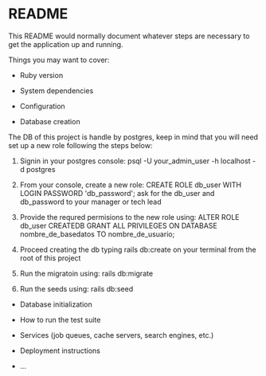 # README

This README would normally document whatever steps are necessary to get the
application up and running.

Things you may want to cover:

* Ruby version

* System dependencies

* Configuration

* Database creation

The DB of this project is handle by postgres, keep in mind that you will need set
up a new role following the steps below:

1. Signin in your postgres console: psql -U your_admin_user -h localhost -d postgres

2. From your console, create a new role: CREATE ROLE db_user WITH LOGIN PASSWORD 'db_password';
ask for the db_user and db_password to your manager or tech lead

3. Provide the requred permisions to the new role using: ALTER ROLE db_user CREATEDB
GRANT ALL PRIVILEGES ON DATABASE nombre_de_basedatos TO nombre_de_usuario;

4. Proceed creating the db typing rails db:create on your terminal from the root of this project

5. Run the migratoin using: rails db:migrate

6. Run the seeds using: rails db:seed

* Database initialization

* How to run the test suite

* Services (job queues, cache servers, search engines, etc.)

* Deployment instructions

* ...
